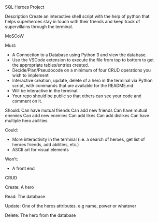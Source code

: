SQL Heroes Project 


Description
Create an interactive shell script with the help of python that helps superheroes stay in touch with their friends and keep track of supervillains through the terminal.


MoSCoW

Must: 
- A Connection to a Database using Python 3 and view the database.
- Use the VSCode extension to execute the file from top to bottom to get the appropriate tables/entries created.
- Decide/Plan/Pseudocode on a minimum of four CRUD operations you wish to implement
- Interactive creation, update, delete of a hero in the terminal via Python script, with commands that are available for the README.md
- Will be interactive in the terminal.
- Your repo should be public so that others can see your code and comment on it. 	

Should: 
Can have mutual friends
Can add new friends
Can have mutual enemies
Can add new enemies
Can add likes
Can add dislikes
Can have multiple hero abilities

Could: 
- More interactivity in the terminal (i.e. a search of heroes, get list of heroes friends, add abilities, etc.)
- ASCII art for visual elements

Won't: 
- A front end


CRUD 

Create: A hero 

Read: The database 

Update: One of the heros attributes. e.g name, power or whatever

Delete: The hero from the database




